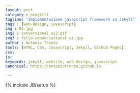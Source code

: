 ```yaml
---
layout: post
category : progetti
tagline: "Implementazione javascript framework su Jekyll"
tags : [web-design, javascript]
img : 01.jpg
img2 : conversional_ui2.gif
img3 : folio-conversational_ui.jpg
author : Antonio Trento
tools: [HTML, CSS, Javascript, Jekyll, Github Pages]
css: 
js: 
keywords: jekyll, website, web design, javascript
canonical: https://antoniotrento.github.io

---
```

{% include JB/setup %}
<!--more-->
